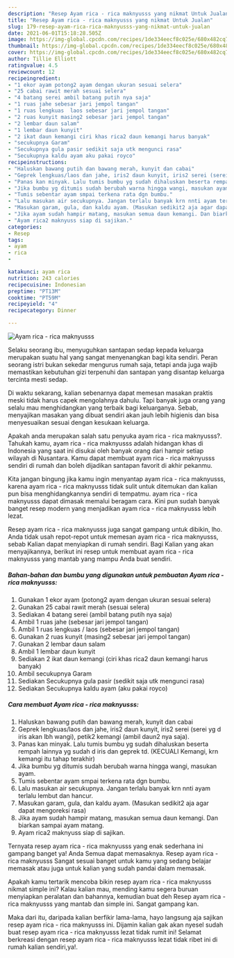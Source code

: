 ```yaml
---
description: "Resep Ayam rica - rica maknyusss yang nikmat Untuk Jualan"
title: "Resep Ayam rica - rica maknyusss yang nikmat Untuk Jualan"
slug: 179-resep-ayam-rica-rica-maknyusss-yang-nikmat-untuk-jualan
date: 2021-06-01T15:18:28.505Z
image: https://img-global.cpcdn.com/recipes/1de334eecf8c025e/680x482cq70/ayam-rica-rica-maknyusss-foto-resep-utama.jpg
thumbnail: https://img-global.cpcdn.com/recipes/1de334eecf8c025e/680x482cq70/ayam-rica-rica-maknyusss-foto-resep-utama.jpg
cover: https://img-global.cpcdn.com/recipes/1de334eecf8c025e/680x482cq70/ayam-rica-rica-maknyusss-foto-resep-utama.jpg
author: Tillie Elliott
ratingvalue: 4.5
reviewcount: 12
recipeingredient:
- "1 ekor ayam potong2 ayam dengan ukuran sesuai selera"
- "25 cabai rawit merah sesuai selera"
- "4 batang serei ambil batang putih nya saja"
- "1 ruas jahe sebesar jari jempol tangan"
- "1 ruas lengkuas  laos sebesar jari jempol tangan"
- "2 ruas kunyit masing2 sebesar jari jempol tangan"
- "2 lembar daun salam"
- "1 lembar daun kunyit"
- "2 ikat daun kemangi ciri khas rica2 daun kemangi harus banyak"
- "secukupnya Garam"
- "Secukupnya gula pasir sedikit saja utk mengunci rasa"
- "Secukupnya kaldu ayam aku pakai royco"
recipeinstructions:
- "Haluskan bawang putih dan bawang merah, kunyit dan cabai"
- "Geprek lengkuas/laos dan jahe, iris2 daun kunyit, iris2 serei (serei yg d iris akan lbh wangi), petik2 kemangi (ambil daun2 nya saja)."
- "Panas kan minyak. Lalu tumis bumbu yg sudah dihaluskan beserta rempah lainnya yg sudah d iris dan geprek td. (KECUALI Kemangi, krn kemangi itu tahap terakhir)"
- "Jika bumbu yg ditumis sudah berubah warna hingga wangi, masukan ayam."
- "Tumis sebentar ayam smpai terkena rata dgn bumbu."
- "Lalu masukan air secukupnya. Jangan terlalu banyak krn nnti ayam terlalu lembut dan hancur."
- "Masukan garam, gula, dan kaldu ayam. (Masukan sedikit2 aja agar dapat mengoreksi rasa)"
- "Jika ayam sudah hampir matang, masukan semua daun kemangi. Dan biarkan sampai ayam matang."
- "Ayam rica2 maknyuss siap di sajikan."
categories:
- Resep
tags:
- ayam
- rica
- 

katakunci: ayam rica  
nutrition: 243 calories
recipecuisine: Indonesian
preptime: "PT13M"
cooktime: "PT59M"
recipeyield: "4"
recipecategory: Dinner

---
```



![Ayam rica - rica maknyusss](https://img-global.cpcdn.com/recipes/1de334eecf8c025e/680x482cq70/ayam-rica-rica-maknyusss-foto-resep-utama.jpg)

Selaku seorang ibu, menyuguhkan santapan sedap kepada keluarga merupakan suatu hal yang sangat menyenangkan bagi kita sendiri. Peran seorang istri bukan sekedar mengurus rumah saja, tetapi anda juga wajib memastikan kebutuhan gizi terpenuhi dan santapan yang disantap keluarga tercinta mesti sedap.

Di waktu  sekarang, kalian sebenarnya dapat memesan masakan praktis meski tidak harus capek mengolahnya dahulu. Tapi banyak juga orang yang selalu mau menghidangkan yang terbaik bagi keluarganya. Sebab, menyajikan masakan yang dibuat sendiri akan jauh lebih higienis dan bisa menyesuaikan sesuai dengan kesukaan keluarga. 



Apakah anda merupakan salah satu penyuka ayam rica - rica maknyusss?. Tahukah kamu, ayam rica - rica maknyusss adalah hidangan khas di Indonesia yang saat ini disukai oleh banyak orang dari hampir setiap wilayah di Nusantara. Kamu dapat membuat ayam rica - rica maknyusss sendiri di rumah dan boleh dijadikan santapan favorit di akhir pekanmu.

Kita jangan bingung jika kamu ingin menyantap ayam rica - rica maknyusss, karena ayam rica - rica maknyusss tidak sulit untuk ditemukan dan kalian pun bisa menghidangkannya sendiri di tempatmu. ayam rica - rica maknyusss dapat dimasak memalui beragam cara. Kini pun sudah banyak banget resep modern yang menjadikan ayam rica - rica maknyusss lebih lezat.

Resep ayam rica - rica maknyusss juga sangat gampang untuk dibikin, lho. Anda tidak usah repot-repot untuk memesan ayam rica - rica maknyusss, sebab Kalian dapat menyiapkan di rumah sendiri. Bagi Kalian yang akan menyajikannya, berikut ini resep untuk membuat ayam rica - rica maknyusss yang mantab yang mampu Anda buat sendiri.

<!--inarticleads1-->

##### Bahan-bahan dan bumbu yang digunakan untuk pembuatan Ayam rica - rica maknyusss:

1. Gunakan 1 ekor ayam (potong2 ayam dengan ukuran sesuai selera)
1. Gunakan 25 cabai rawit merah (sesuai selera)
1. Sediakan 4 batang serei (ambil batang putih nya saja)
1. Ambil 1 ruas jahe (sebesar jari jempol tangan)
1. Ambil 1 ruas lengkuas / laos (sebesar jari jempol tangan)
1. Gunakan 2 ruas kunyit (masing2 sebesar jari jempol tangan)
1. Gunakan 2 lembar daun salam
1. Ambil 1 lembar daun kunyit
1. Sediakan 2 ikat daun kemangi (ciri khas rica2 daun kemangi harus banyak)
1. Ambil secukupnya Garam
1. Sediakan Secukupnya gula pasir (sedikit saja utk mengunci rasa)
1. Sediakan Secukupnya kaldu ayam (aku pakai royco)




<!--inarticleads2-->

##### Cara membuat Ayam rica - rica maknyusss:

1. Haluskan bawang putih dan bawang merah, kunyit dan cabai
1. Geprek lengkuas/laos dan jahe, iris2 daun kunyit, iris2 serei (serei yg d iris akan lbh wangi), petik2 kemangi (ambil daun2 nya saja).
1. Panas kan minyak. Lalu tumis bumbu yg sudah dihaluskan beserta rempah lainnya yg sudah d iris dan geprek td. (KECUALI Kemangi, krn kemangi itu tahap terakhir)
1. Jika bumbu yg ditumis sudah berubah warna hingga wangi, masukan ayam.
1. Tumis sebentar ayam smpai terkena rata dgn bumbu.
1. Lalu masukan air secukupnya. Jangan terlalu banyak krn nnti ayam terlalu lembut dan hancur.
1. Masukan garam, gula, dan kaldu ayam. (Masukan sedikit2 aja agar dapat mengoreksi rasa)
1. Jika ayam sudah hampir matang, masukan semua daun kemangi. Dan biarkan sampai ayam matang.
1. Ayam rica2 maknyuss siap di sajikan.




Ternyata resep ayam rica - rica maknyusss yang enak sederhana ini gampang banget ya! Anda Semua dapat memasaknya. Resep ayam rica - rica maknyusss Sangat sesuai banget untuk kamu yang sedang belajar memasak atau juga untuk kalian yang sudah pandai dalam memasak.

Apakah kamu tertarik mencoba bikin resep ayam rica - rica maknyusss nikmat simple ini? Kalau kalian mau, mending kamu segera buruan menyiapkan peralatan dan bahannya, kemudian buat deh Resep ayam rica - rica maknyusss yang mantab dan simple ini. Sangat gampang kan. 

Maka dari itu, daripada kalian berfikir lama-lama, hayo langsung aja sajikan resep ayam rica - rica maknyusss ini. Dijamin kalian gak akan nyesel sudah buat resep ayam rica - rica maknyusss lezat tidak rumit ini! Selamat berkreasi dengan resep ayam rica - rica maknyusss lezat tidak ribet ini di rumah kalian sendiri,ya!.

